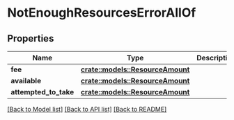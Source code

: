 # NotEnoughResourcesErrorAllOf

## Properties

Name | Type | Description | Notes
------------ | ------------- | ------------- | -------------
**fee** | [**crate::models::ResourceAmount**](ResourceAmount.md) |  | 
**available** | [**crate::models::ResourceAmount**](ResourceAmount.md) |  | 
**attempted_to_take** | [**crate::models::ResourceAmount**](ResourceAmount.md) |  | 

[[Back to Model list]](../README.md#documentation-for-models) [[Back to API list]](../README.md#documentation-for-api-endpoints) [[Back to README]](../README.md)


